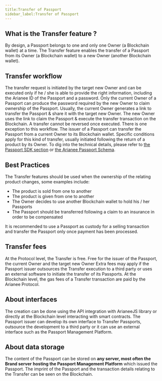 ```yaml
---
title:Transfer of Passport
sidebar_label:Transfer of Passport
---
```


## What is the Transfer feature ?

By design, a Passport belongs to one and only one Owner (a Blockchain wallet) at a time.
The Transfer feature enables the transfer of a Passport from its Owner (a Blockchain wallet) to a new Owner (another Blockchain wallet). 

## Transfer workflow

The transfer request is initiated by the target new Owner and can be executed only if he / she is able to provide the right information, including the Arianee ID of the Passport and a password. Only the current Owner of a Passport can produce the password required by the new Owner to claim ownership of the Passport.
Usually, the current Owner generates a link to transfer the Passport & share it with the target new Owner. The new Owner uses the link to claim the Passport & execute the transfer transaction on the Blockchain.
A transfer cannot be reversed once executed.
There is one exception to this workflow. The issuer of a Passport can transfer the Passport from a current Owner to its Blockchain wallet. Specific conditions apply for this kind of transfer, usually initiated following the return of a product by its Owner.
To dig into the technical details, please refer to [the Passport SDK section](https://docs.arianee.org/docs/arianee-js-certificate) or [the Arianee Passport Schema](https://docs.arianee.org/docs/ArianeeProductCertificate-i18n).

## Best Practices

The Transfer features should be used when the ownership of the relating product changes, some examples include: 

- The product is sold from one to another
- The product is given from one to another
- The Owner decides to use another Blockchain wallet to hold his / her Passports
- The Passport should be transferred following a claim to an insurance in order to be compensated 

It is recommended to use a Passport as custody for a selling transaction and transfer the Passport only once payment has been processed.

## Transfer fees

At the Protocol level, the Transfer is free. Free for the issuer of the Passport, the current Owner and the target new Owner 
Extra fees may apply if the Passport issuer outsources the Transfer execution to a third party or uses an external software to initiate the transfer of its Passports.
At the Blockchain level, the gas fees of a Transfer transaction are paid by the Arianee Protocol.

## About interfaces

The creation can be done using the API integration with ArianeeJS library or directly at the Blockchain level interacting with smart contracts.
The Passport issuer can develop its own interface to Transfer Passports, outsource the development to a third party or it can use an external interface such as the Passport Management Platform.

## About data storage

The content of the Passport can be stored on **any server, most often the Brand server** **hosting the Passport Management Platform** which issued the Passport. 
The imprint of the Passport and the transaction details relating to the Transfer can be seen on the Blockchain.


